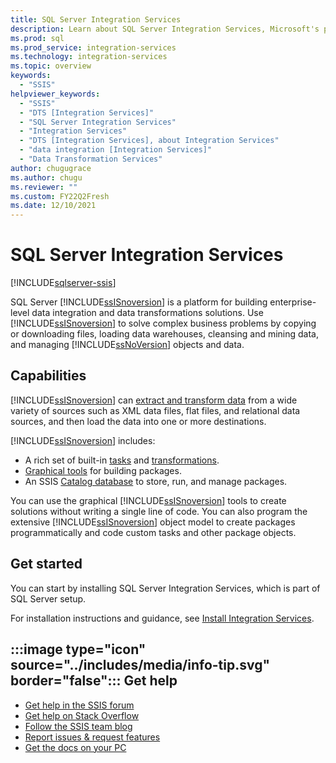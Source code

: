 ```yaml
---
title: SQL Server Integration Services
description: Learn about SQL Server Integration Services, Microsoft's platform for building enterprise-level data integration and data transformations solutions.
ms.prod: sql
ms.prod_service: integration-services
ms.technology: integration-services
ms.topic: overview
keywords: 
  - "SSIS"
helpviewer_keywords: 
  - "SSIS"
  - "DTS [Integration Services]"
  - "SQL Server Integration Services"
  - "Integration Services"
  - "DTS [Integration Services], about Integration Services"
  - "data integration [Integration Services]"
  - "Data Transformation Services"
author: chugugrace
ms.author: chugu
ms.reviewer: ""
ms.custom: FY22Q2Fresh
ms.date: 12/10/2021
---
```


# SQL Server Integration Services

[!INCLUDE[sqlserver-ssis](../includes/applies-to-version/sqlserver-ssis.md)]

SQL Server [!INCLUDE[ssISnoversion](../includes/ssisnoversion-md.md)] is a platform for building enterprise-level data integration and data transformations solutions. Use [!INCLUDE[ssISnoversion](../includes/ssisnoversion-md.md)] to solve complex business problems by copying or downloading files, loading data warehouses, cleansing and mining data, and managing [!INCLUDE[ssNoVersion](../includes/ssnoversion-md.md)] objects and data.

## Capabilities

[!INCLUDE[ssISnoversion](../includes/ssisnoversion-md.md)] can [extract and transform data](./data-flow/data-flow.md) from a wide variety of sources such as XML data files, flat files, and relational data sources, and then load the data into one or more destinations.

[!INCLUDE[ssISnoversion](../includes/ssisnoversion-md.md)] includes:

- A rich set of built-in [tasks](./control-flow/integration-services-tasks.md) and [transformations](./data-flow/transformations/integration-services-transformations.md).
- [Graphical tools](ssis-designer.md) for building packages.
- An SSIS [Catalog database](./catalog/ssis-catalog.md) to store, run, and manage packages.

You can use the graphical [!INCLUDE[ssISnoversion](../includes/ssisnoversion-md.md)] tools to create solutions without writing a single line of code. You can also program the extensive [!INCLUDE[ssISnoversion](../includes/ssisnoversion-md.md)] object model to create packages programmatically and code custom tasks and other package objects.

## Get started

You can start by installing SQL Server Integration Services, which is part of SQL Server setup. 

For installation instructions and guidance, see [Install Integration Services](install-windows/install-integration-services.md).

## :::image type="icon" source="../includes/media/info-tip.svg" border="false"::: Get help

- [Get help in the SSIS forum](/answers/topics/sql-server-integration-services.html)
- [Get help on Stack Overflow](https://stackoverflow.com/questions/tagged/ssis)  
- [Follow the SSIS team blog](https://blogs.msdn.microsoft.com/ssis/)
- [Report issues & request features](https://feedback.azure.com/forums/908035-sql-server)
- [Get the docs on your PC](../sql-server/sql-server-offline-documentation.md)
